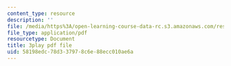 ```yaml
---
content_type: resource
description: ''
file: /media/https%3A/open-learning-course-data-rc.s3.amazonaws.com/res-6-012-introduction-to-probability-spring-2018/58198edc78d337978c6e88ecc010ae6a_d5mV88S2fNY.pdf
file_type: application/pdf
resourcetype: Document
title: 3play pdf file
uid: 58198edc-78d3-3797-8c6e-88ecc010ae6a
---
```

